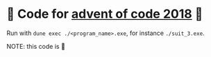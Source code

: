 # :christmas_tree: Code for [advent of code 2018](https://adventofcode.com/2018) :santa:

Run with `dune exec ./<program_name>.exe`, for instance `./suit_3.exe`.

NOTE: this code is :shit:
